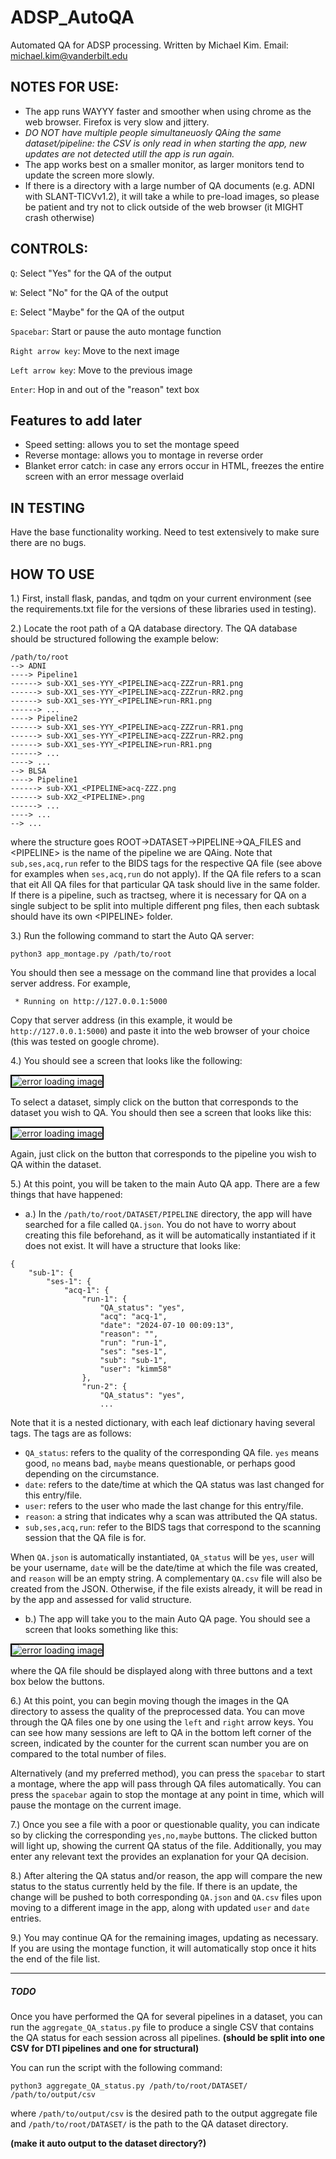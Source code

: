 # ADSP_AutoQA
Automated QA for ADSP processing. 
Written by Michael Kim. 
Email: michael.kim@vanderbilt.edu

## NOTES FOR USE:
- The app runs WAYYY faster and smoother when using chrome as the web browser. Firefox is very slow and jittery.
- *DO NOT have multiple people simultaneuosly QAing the same dataset/pipeline: the CSV is only read in when starting the app, new updates are not detected utill the app is run again.*
- The app works best on a smaller monitor, as larger monitors tend to update the screen more slowly.
- If there is a directory with a large number of QA documents (e.g. ADNI with SLANT-TICVv1.2), it will take a while to pre-load images, so please be patient and try not to click outside of the web browser (it MIGHT crash otherwise)

## CONTROLS:
`Q`: Select "Yes" for the QA of the output

`W`: Select "No" for the QA of the output

`E`: Select "Maybe" for the QA of the output

`Spacebar`: Start or pause the auto montage function

`Right arrow key`: Move to the next image

`Left arrow key`: Move to the previous image

`Enter`: Hop in and out of the "reason" text box

## Features to add later
- Speed setting: allows you to set the montage speed
- Reverse montage: allows you to montage in reverse order
- Blanket error catch: in case any errors occur in HTML, freezes the entire screen with an error message overlaid

## IN TESTING
Have the base functionality working. Need to test extensively to make sure there are no bugs.

## HOW TO USE

1.) First, install flask, pandas, and tqdm on your current environment (see the requirements.txt file for the versions of these libraries used in testing).

2.) Locate the root path of a QA database directory. The QA database should be structured following the example below:

    /path/to/root
    --> ADNI
    ----> Pipeline1
    ------> sub-XX1_ses-YYY_<PIPELINE>acq-ZZZrun-RR1.png
    ------> sub-XX1_ses-YYY_<PIPELINE>acq-ZZZrun-RR2.png
    ------> sub-XX1_ses-YYY_<PIPELINE>run-RR1.png
    ------> ...
    ----> Pipeline2
    ------> sub-XX1_ses-YYY_<PIPELINE>acq-ZZZrun-RR1.png
    ------> sub-XX1_ses-YYY_<PIPELINE>acq-ZZZrun-RR2.png
    ------> sub-XX1_ses-YYY_<PIPELINE>run-RR1.png
    ------> ...
    ----> ...
    --> BLSA
    ----> Pipeline1
    ------> sub-XX1_<PIPELINE>acq-ZZZ.png
    ------> sub-XX2_<PIPELINE>.png
    ------> ...
    ----> ...
    --> ...

where the structure goes ROOT->DATASET->PIPELINE->QA_FILES and \<PIPELINE\> is the name of the pipeline we are QAing. Note that `sub,ses,acq,run` refer to the BIDS tags for the respective QA file (see above for examples when `ses,acq,run` do not apply). If the QA file refers to a scan that eit All QA files for that particular QA task should live in the same folder. If there is a pipeline, such as tractseg, where it is necessary for QA on a single subject to be split into multiple different png files, then each subtask should have its own \<PIPELINE\> folder.

3.) Run the following command to start the Auto QA server:

    python3 app_montage.py /path/to/root

You should then see a message on the command line that provides a local server address. For example,

     * Running on http://127.0.0.1:5000

Copy that server address (in this example, it would be `http://127.0.0.1:5000`) and paste it into the web browser of your choice (this was tested on google chrome).

4.) You should see a screen that looks like the following:

<img src="pictures/qa_directories.png" alt="error loading image" style="border: 2px solid black;">

To select a dataset, simply click on the button that corresponds to the dataset you wish to QA. You should then see a screen that looks like this:

<img src="pictures/qa_pipelines.png" alt="error loading image" style="border: 2px solid black;">

Again, just click on the button that corresponds to the pipeline you wish to QA within the dataset.

5.) At this point, you will be taken to the main Auto QA app. There are a few things that have happened:

- a.) In the `/path/to/root/DATASET/PIPELINE` directory, the app will have searched for a file called `QA.json`. You do not have to worry about creating this file beforehand, as it will be automatically instantiated if it does not exist. It will have a structure that looks like:
```
{
    "sub-1": {
        "ses-1": {
            "acq-1": {
                "run-1": {
                    "QA_status": "yes",
                    "acq": "acq-1",
                    "date": "2024-07-10 00:09:13",
                    "reason": "",
                    "run": "run-1",
                    "ses": "ses-1",
                    "sub": "sub-1",
                    "user": "kimm58"
                },
                "run-2": {
                    "QA_status": "yes",
                    ...
```
Note that it is a nested dictionary, with each leaf dictionary having several tags. The tags are as follows:

- `QA_status`: refers to the quality of the corresponding QA file. `yes` means good, `no` means bad, `maybe` means questionable, or perhaps good depending on the circumstance. 
- `date`: refers to the date/time at which the QA status was last changed for this entry/file.
- `user`: refers to the user who made the last change for this entry/file.
- `reason`: a string that indicates why a scan was attributed the QA status.
- `sub,ses,acq,run`: refer to the BIDS tags that correspond to the scanning session that the QA file is for.

When `QA.json` is automatically instantiated, `QA_status` will be `yes`, `user` will be your username, `date` will be the date/time at which the file was created, and `reason` will be an empty string. A complementary `QA.csv` file will also be created from the JSON. Otherwise, if the file exists already, it will be read in by the app and assessed for valid structure.

- b.) The app will take you to the main Auto QA page. You should see a screen that looks something like this:

<img src="pictures/montage_example.png" alt="error loading image" style="border: 2px solid black;">

where the QA file should be displayed along with three buttons and a text box below the buttons.

6.) At this point, you can begin moving though the images in the QA directory to assess the quality of the preprocessed data. You can move through the QA files one by one using the `left` and `right` arrow keys. You can see how many sessions are left to QA in the bottom left corner of the screen, indicated by the counter for the current scan number you are on compared to the total number of files.

Alternatively (and my preferred method), you can press the `spacebar` to start a montage, where the app will pass through QA files automatically. You can press the `spacebar` again to stop the montage at any point in time, which will pause the montage on the current image.

7.) Once you see a file with a poor or questionable quality, you can indicate so by clicking the corresponding `yes,no,maybe` buttons. The clicked button will light up, showing the current QA status of the file. Additionally, you may enter any relevant text the provides an explanation for your QA decision.

8.) After altering the QA status and/or reason, the app will compare the new status to the status currently held by the file. If there is an update, the change will be pushed to both corresponding `QA.json` and `QA.csv` files upon moving to a different image in the app, along with updated `user` and `date` entries.

9.) You may continue QA for the remaining images, updating as necessary. If you are using the montage function, it will automatically stop once it hits the end of the file list.

---

##### TODO
Once you have performed the QA for several pipelines in a dataset, you can run the `aggregate_QA_status.py` file to produce a single CSV that contains the QA status for each session across all pipelines. **(should be split into one CSV for DTI pipelines and one for structural)**

You can run the script with the following command:

    python3 aggregate_QA_status.py /path/to/root/DATASET/ /path/to/output/csv

where `/path/to/output/csv` is the desired path to the output aggregate file and `/path/to/root/DATASET/` is the path to the QA dataset directory.

**(make it auto output to the dataset directory?)**
